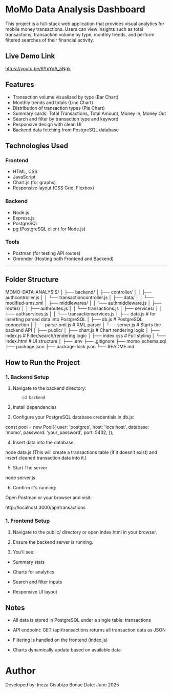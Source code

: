 # MoMo Data Analysis Dashboard

This project is a full-stack web application that provides visual analytics for mobile money transactions. Users can view insights such as total transactions, transaction volume by type, monthly trends, and perform filtered searches of their financial activity.

## Live Demo Link

https://youtu.be/RYxYdA_5Ngk



## Features

- Transaction volume visualized by type (Bar Chart)
- Monthly trends and totals (Line Chart)
- Distribution of transaction types (Pie Chart)
- Summary cards: Total Transactions, Total Amount, Money In, Money Out
- Search and filter by transaction type and keyword
- Responsive design with clean UI
- Backend data fetching from PostgreSQL database



## Technologies Used

### Frontend

- HTML, CSS
-  JavaScript
- Chart.js (for graphs)
- Responsive layout (CSS Grid, Flexbox)

### Backend

- Node.js
- Express.js
- PostgreSQL
- pg (PostgreSQL client for Node.js)

### Tools

- Postman (for testing API routes)
- Onrender (Hosting both Frontend and Backend)

---

## Folder Structure

MOMO-DATA-ANALYSIS/
│
├── backend/
│   ├── controller/
│   │   ├── authcontroller.js
│   │   └── transactioncontroller.js
│   ├── data/
│   │   └── modified-sms.xml
│   ├── middlewares/
│   │   └── authmiddleware.js
│   ├── routes/
│   │   ├── authroutes.js
│   │   └── transactions.js
│   ├── services/
│   │   ├── authservices.js
│   │   └── transactionservices.js
│   ├── data.js          # for inserting parsed data into PostgreSQL
│   ├── db.js            # PostgreSQL connection
│   ├── parse-xml.js     # XML parser
│   └── server.js        # Starts the backend API
│
├── public/
│   ├── chart.js         # Chart rendering logic
│   ├── index.js         # Filter/search/rendering logic
│   ├── index.css        # Full styling
│   └── index.html       # UI structure
│
├── .env
├── .gitignore
├── momo_schema.sql      
├── package.json
├── package-lock.json
└── README.md            


## How to Run the Project

### 1. Backend Setup

1. Navigate to the backend directory:

           cd backend

2. Install dependencies

3. Configure your PostgreSQL database credentials in db.js:

 const pool = new Pool({
  user: 'postgres',
  host: 'localhost',
  database: 'momo',
  password: 'your_password',
  port: 5432,
 });


4. Insert data into the database:

node  data.js
   (This will create a transactions table (if it doesn’t exist) and insert cleaned transaction data into it.)

5. Start The server

node server.js

6. Confirm it's running:

Open Postman or your browser and visit:

http://localhost:3000/api/transactions


### 1. Frontend Setup
1. Navigate to the public/ directory or open index.html in your browser.

2. Ensure the backend server is running.

3. You’ll see:

- Summary stats

- Charts for analytics

- Search and filter inputs

- Responsive UI layout

## Notes
- All data is stored in PostgreSQL under a single table: transactions

- API endpoint: GET /api/transactions returns all transaction data as JSON

- Filtering is handled on the frontend (index.js)

- Charts dynamically update based on available data

# Author

Developed by: Ineza Gisubizo Bonae
Date: June 2025

